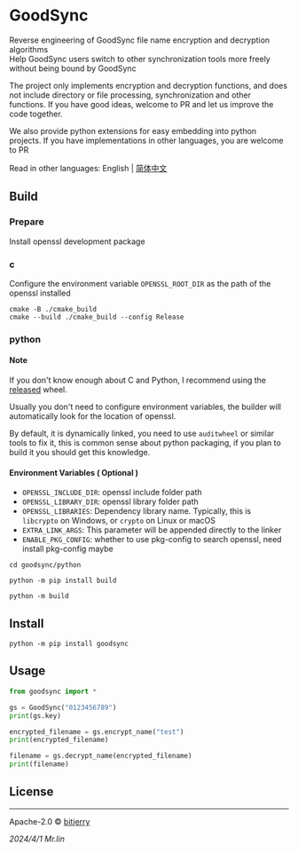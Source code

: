 # GoodSync

Reverse engineering of GoodSync file name encryption and decryption algorithms  
Help GoodSync users switch to other synchronization tools more freely without being bound by GoodSync

The project only implements encryption and decryption functions, and does not include directory or file processing,
synchronization and other functions. If you have good ideas, welcome to PR and let us improve the code together.

We also provide python extensions for easy embedding into python
projects. If you have implementations in other languages, you are welcome to PR

Read in other languages: English | [简体中文](README.ZH-CN.MD)

## Build

### Prepare

Install openssl development package

### c

Configure the environment variable `OPENSSL_ROOT_DIR` as the path of the openssl installed

```shell
cmake -B ./cmake_build
cmake --build ./cmake_build --config Release
```

### python

#### Note

If you don't know enough about C and Python, I recommend using
the [released](https://github.com/bitjerry/goodsync/releases) wheel.

Usually you don't need to configure environment variables, the builder will automatically look for the location of
openssl.

By default, it is dynamically linked, you need to use `auditwheel` or similar tools to fix it, this is common sense
about python packaging, if you plan to build it you should get this knowledge.

#### Environment Variables ( Optional )

- `OPENSSL_INCLUDE_DIR`: openssl include folder path
- `OPENSSL_LIBRARY_DIR`: openssl library folder path
- `OPENSSL_LIBRARIES`: Dependency library name. Typically, this is `libcrypto` on Windows, or `crypto` on Linux or macOS
- `EXTRA_LINK_ARGS`: This parameter will be appended directly to the linker
- `ENABLE_PKG_CONFIG`: whether to use pkg-config to search openssl, need install pkg-config maybe

```shell
cd goodsync/python  

python -m pip install build

python -m build
```

## Install

```shell
python -m pip install goodsync
```

## Usage

```python
from goodsync import *

gs = GoodSync("0123456789")
print(gs.key)

encrypted_filename = gs.encrypt_name("test")
print(encrypted_filename)

filename = gs.decrypt_name(encrypted_filename)
print(filename)
```

## License

---
Apache-2.0 © [bitjerry](/LICENSE)

*2024/4/1*
*Mr.lin*